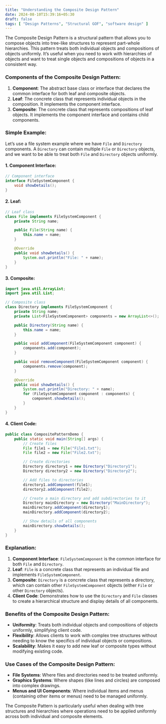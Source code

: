 ```yaml
---
title: "Understanding the Composite Design Pattern"
date: 2024-08-10T15:39:16+05:30
draft: false
tags: [ "Design Patterns", "Structural GOF", "software design" ]
---
```

The Composite Design Pattern is a structural pattern that allows you to compose objects into tree-like structures to represent part-whole hierarchies. This pattern treats both individual objects and compositions of objects uniformly. It’s useful when you need to work with hierarchies of objects and want to treat single objects and compositions of objects in a consistent way.

### Components of the Composite Design Pattern:

1. **Component**: The abstract base class or interface that declares the common interface for both leaf and composite objects.
2. **Leaf**: The concrete class that represents individual objects in the composition. It implements the component interface.
3. **Composite**: The concrete class that represents compositions of leaf objects. It implements the component interface and contains child components.

### Simple Example:

Let’s use a file system example where we have `File` and `Directory` components. A `Directory` can contain multiple `File` or `Directory` objects, and we want to be able to treat both `File` and `Directory` objects uniformly.

#### 1. Component Interface:

```java
// Component interface
interface FileSystemComponent {
    void showDetails();
}
```

#### 2. Leaf:

```java
// Leaf class
class File implements FileSystemComponent {
    private String name;

    public File(String name) {
        this.name = name;
    }

    @Override
    public void showDetails() {
        System.out.println("File: " + name);
    }
}
```

#### 3. Composite:

```java
import java.util.ArrayList;
import java.util.List;

// Composite class
class Directory implements FileSystemComponent {
    private String name;
    private List<FileSystemComponent> components = new ArrayList<>();

    public Directory(String name) {
        this.name = name;
    }

    public void addComponent(FileSystemComponent component) {
        components.add(component);
    }

    public void removeComponent(FileSystemComponent component) {
        components.remove(component);
    }

    @Override
    public void showDetails() {
        System.out.println("Directory: " + name);
        for (FileSystemComponent component : components) {
            component.showDetails();
        }
    }
}
```

#### 4. Client Code:

```java
public class CompositePatternDemo {
    public static void main(String[] args) {
        // Create files
        File file1 = new File("File1.txt");
        File file2 = new File("File2.txt");

        // Create directories
        Directory directory1 = new Directory("Directory1");
        Directory directory2 = new Directory("Directory2");

        // Add files to directories
        directory1.addComponent(file1);
        directory2.addComponent(file2);

        // Create a main directory and add subdirectories to it
        Directory mainDirectory = new Directory("MainDirectory");
        mainDirectory.addComponent(directory1);
        mainDirectory.addComponent(directory2);

        // Show details of all components
        mainDirectory.showDetails();
    }
}
```

### Explanation:

1. **Component Interface**: `FileSystemComponent` is the common interface for both `File` and `Directory`.
2. **Leaf**: `File` is a concrete class that represents an individual file and implements `FileSystemComponent`.
3. **Composite**: `Directory` is a concrete class that represents a directory, which can contain other `FileSystemComponent` objects (either `File` or other `Directory` objects).
4. **Client Code**: Demonstrates how to use the `Directory` and `File` classes to create a hierarchical structure and display details of all components.

### Benefits of the Composite Design Pattern:

- **Uniformity**: Treats both individual objects and compositions of objects uniformly, simplifying client code.
- **Flexibility**: Allows clients to work with complex tree structures without needing to know the specifics of individual objects or compositions.
- **Scalability**: Makes it easy to add new leaf or composite types without modifying existing code.

### Use Cases of the Composite Design Pattern:

- **File Systems**: Where files and directories need to be treated uniformly.
- **Graphics Systems**: Where shapes (like lines and circles) are composed into complex drawings.
- **Menus and UI Components**: Where individual items and menus (containing other items or menus) need to be managed uniformly.

The Composite Pattern is particularly useful when dealing with tree structures and hierarchies where operations need to be applied uniformly across both individual and composite elements.
